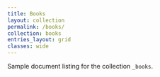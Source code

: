 ```yaml
---
title: Books
layout: collection
permalink: /books/
collection: books
entries_layout: grid
classes: wide
---
```


Sample document listing for the collection `_books`.

